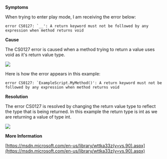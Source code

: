 

**Symptoms**



When trying to enter play mode, I am receiving the error below:


```
error CS0127: `__': A return keyword must not be followed by any expression when method returns void
```


**Cause**



The CS0127 error is caused when a method trying to return a value uses void as it's return value type.



![](/hc/en-us/article_attachments/202309276/CS0127_a.png)



Here is how the error appears in this example:


```
error CS0127: `ExampleScript.MyMethod()': A return keyword must not be followed by any expression when method returns void
```


**Resolution**



The error CS0127 is resolved by changing the return value type to reflect the type that is being returned. In this example the return type is int as we are returning a value of type int.



![](/hc/en-us/article_attachments/202477083/CS0127_b.png)



**More Information**



[https://msdn.microsoft.com/en-us/library/wttka33z(v=vs.90).aspx](https://msdn.microsoft.com/en-us/library/wttka33z(v=vs.90).aspx)





